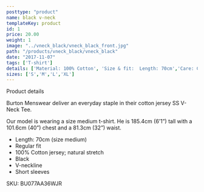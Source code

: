 ```yaml
---
posttype: "product"
name: black v-neck
templateKey: product
id: 1
price: 20.00
weight: 1
image: "../vneck_black/vneck_black_front.jpg"
path: "/products/vneck_black/vneck_black"
date: "2017-11-07"
tags: ['T-shirt']
details: ['Material: 100% Cotton', 'Size & fit:  Length: 70cm','Care: Cold machine wash.']
sizes: ['S','M','L','XL']
---
```


<!-- ![alt text](/products/black_100_polo/black_100_polo.jpg) -->




Product details

Burton Menswear deliver an everyday staple in their cotton jersey SS V-Neck Tee.

Our model is wearing a size medium t-shirt. He is 185.4cm (6’1”) tall with a 101.6cm (40”) chest and a 81.3cm (32”) waist.

- Length: 70cm (size medium)
- Regular fit
- 100% Cotton jersey; natural stretch
- Black
- V-neckline
- Short sleeves

SKU: BU077AA36WJR


